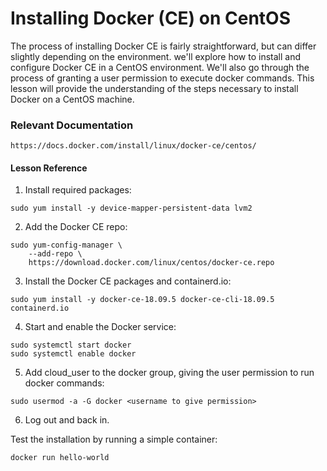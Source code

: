 Installing Docker (CE) on CentOS
===========================

The process of installing Docker CE is fairly straightforward, but can differ slightly depending on the environment.
we'll explore how to install and configure Docker CE in a CentOS environment. 
We'll also go through the process of granting a user permission to execute docker commands. 
This lesson will provide the understanding of the steps necessary to install Docker on a CentOS machine.

### Relevant Documentation ###

```
https://docs.docker.com/install/linux/docker-ce/centos/
```

#### Lesson Reference ####

1. Install required packages:
```
sudo yum install -y device-mapper-persistent-data lvm2
```

2. Add the Docker CE repo:
```
sudo yum-config-manager \
    --add-repo \
    https://download.docker.com/linux/centos/docker-ce.repo
```

3. Install the Docker CE packages and containerd.io:

```
sudo yum install -y docker-ce-18.09.5 docker-ce-cli-18.09.5 containerd.io
```

4. Start and enable the Docker service:

```
sudo systemctl start docker
sudo systemctl enable docker
```

5. Add cloud_user to the docker group, giving the user permission to run docker commands:

```
sudo usermod -a -G docker <username to give permission>
```

6. Log out and back in.

Test the installation by running a simple container:

```
docker run hello-world
```

